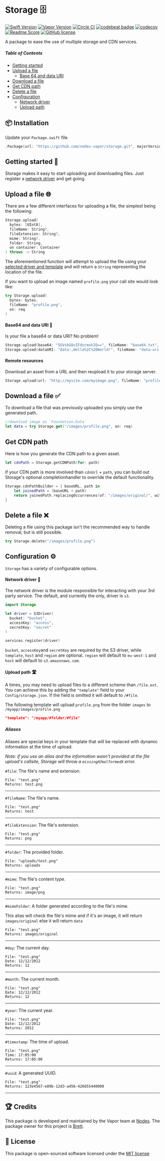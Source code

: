 # Storage 🗄
[![Swift Version](https://img.shields.io/badge/Swift-4.2-brightgreen.svg)](http://swift.org)
[![Vapor Version](https://img.shields.io/badge/Vapor-3-F6CBCA.svg)](http://vapor.codes)
[![Circle CI](https://circleci.com/gh/nodes-vapor/storage/tree/master.svg?style=shield)](https://circleci.com/gh/nodes-vapor/storage)
[![codebeat badge](https://codebeat.co/badges/58eeca2c-7b58-4aea-9b09-d80e3b79de19)](https://codebeat.co/projects/github-com-nodes-vapor-storage-master)
[![codecov](https://codecov.io/gh/nodes-vapor/storage/branch/master/graph/badge.svg)](https://codecov.io/gh/nodes-vapor/storage)
[![Readme Score](http://readme-score-api.herokuapp.com/score.svg?url=https://github.com/nodes-vapor/storage)](http://clayallsopp.github.io/readme-score?url=https://github.com/nodes-vapor/storage)
[![GitHub license](https://img.shields.io/badge/license-MIT-blue.svg)](https://raw.githubusercontent.com/nodes-vapor/storage/master/LICENSE)

A package to ease the use of multiple storage and CDN services.


##### Table of Contents
* [Getting started](#getting-started-)
* [Upload a file](#upload-a-file-)
  * [Base 64 and data URI](#base-64-and-data-uri-)
* [Download a file](#download-a-file-)
* [Get CDN path](#get-cdn-path-)
* [Delete a file](#delete-a-file-)
* [Configuration](#configuration-)
  * [Network driver](#network-driver-)
  * [Upload path](#upload-path-)


## 📦 Installation

Update your `Package.swift` file.
```swift
.Package(url: "https://github.com/nodes-vapor/storage.git", majorVersion: 0)
```


## Getting started 🚀
Storage makes it easy to start uploading and downloading files. Just register a [network driver](#network-driver) and get going.

## Upload a file 🌐

There are a few different interfaces for uploading a file, the simplest being the following:
```swift
Storage.upload(
  bytes: [UInt8],
  fileName: String?,
  fileExtension: String?,
  mime: String?,
  folder: String,
  on container: Container 
) throws -> String
```
The aforementioned function will attempt to upload the file using your [selected driver and template](#configuration-) and will return a `String` representing the location of the file.

If you want to upload an image named `profile.png` your call site would look like:
```swift
try Storage.upload(
  bytes: bytes,
  fileName: "profile.png",
  on: req
)
```

#### Base64 and data URI 📡
Is your file a base64 or data URI? No problem!
```swift
Storage.upload(base64: "SGVsbG8sIFdvcmxkIQ==", fileName: "base64.txt", on: req)
Storage.upload(dataURI: "data:,Hello%2C%20World!", fileName: "data-uri.txt", on: req)
```

#### Remote resources 
Download an asset from a URL and then reupload it to your storage server.
```swift
Storage.upload(url: "http://mysite.com/myimage.png", fileName: "profile.png", on: req)
```


## Download a file ✅

To download a file that was previously uploaded you simply use the generated path.
```swift
//download image as `Foundation.Data`
let data = try Storage.get("/images/profile.png", on: req)
```


## Get CDN path

Here is how you generate the CDN path to a given asset.
```swift
let cdnPath = Storage.getCDNPath(for: path)
```

If your CDN path is more involved than `cdnUrl` + `path`, you can build out Storage's optional completionhandler to override the default functionality.

```swift
Storage.cdnPathBuilder = { baseURL, path in
    let joinedPath = (baseURL + path)
    return joinedPath.replacingOccurrences(of: "/images/original/", with: "/image/")
}
```


## Delete a file ❌

Deleting a file using this package isn't the recommended way to handle removal, but is still possible.
```swift
try Storage.delete("/images/profile.png")
```


## Configuration ⚙

`Storage` has a variety of configurable options.

#### Network driver 🔨
The network driver is the module responsible for interacting with your 3rd party service. The default, and currently the only, driver is `s3`.
```swift
import Storage

let driver = S3Driver(
  bucket: "bucket", 
  accessKey: "access",
  secretKey: "secret"
)

services.register(driver)
```
`bucket`, `accessKey`and `secretKey` are required by the S3 driver, while `template`, `host` and `region` are optional. `region` will default to `eu-west-1` and `host` will default to `s3.amazonaws.com`.

#### Upload path 🛣
A times, you may need to upload files to a different scheme than `/file.ext`. You can achieve this by adding the `"template"` field to your `Config/storage.json`. If the field is omitted it will default to `/#file`.

The following template will upload `profile.png` from the folder `images` to `/myapp/images/profile.png`
```json
"template": "/myapp/#folder/#file"
```

##### Aliases
Aliases are special keys in your template that will be replaced with dynamic information at the time of upload.

 *Note: if you use an alias and the information wasn't provided at the file upload's callsite, Storage will throw a `missingX`/`malformedX` error.*

`#file`: The file's name and extension.

```
File: "test.png"
Returns: test.png
```

---

`#fileName`: The file's name.

```
File: "test.png"
Returns: test
```

---

`#fileExtension`: The file's extension.

```
File: "test.png"
Returns: png
```

---

`#folder`: The provided folder.

```
File: "uploads/test.png"
Returns: uploads
```

---

`#mime`: The file's content type.

```
File: "test.png"
Returns: image/png
```

---

`#mimeFolder`: A folder generated according to the file's mime.

This alias will check the file's mime and if it's an image, it will return `images/original` else it will return `data`

```
File: "test.png"
Returns: images/original
```

---

`#day`: The current day.

```
File: "test.png"
Date: 12/12/2012
Returns: 12
```

---

`#month`: The current month.

```
File: "test.png"
Date: 12/12/2012
Returns: 12
```

---

`#year`: The current year.

```
File: "test.png"
Date: 12/12/2012
Returns: 2012
```

---

`#timestamp`: The time of upload.

```
File: "test.png"
Time: 17:05:00
Returns: 17:05:00
```

---

`#uuid`: A generated UUID.

 ```
File: "test.png"
Returns: 123e4567-e89b-12d3-a456-426655440000
```

---
## 🏆 Credits

This package is developed and maintained by the Vapor team at [Nodes](https://www.nodesagency.com).
The package owner for this project is [Brett](https://github.com/brettRToomey).


## 📄 License

This package is open-sourced software licensed under the [MIT license](http://opensource.org/licenses/MIT)
